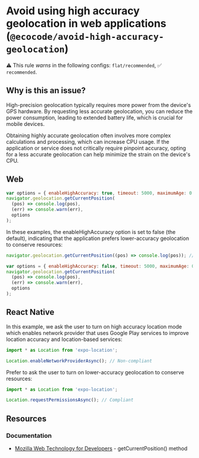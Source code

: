 # Avoid using high accuracy geolocation in web applications (`@ecocode/avoid-high-accuracy-geolocation`)

⚠️ This rule _warns_ in the following configs: `flat/recommended`, ✅ `recommended`.

<!-- end auto-generated rule header -->

## Why is this an issue?

High-precision geolocation typically requires more power from the device's GPS hardware.
By requesting less accurate geolocation, you can reduce the power consumption, leading to extended battery life, which
is crucial for mobile devices.

Obtaining highly accurate geolocation often involves more complex calculations and processing, which can increase CPU
usage.
If the application or service does not critically require pinpoint accuracy, opting for a less accurate geolocation can
help minimize the strain on the device's CPU.

## Web 
```js
var options = { enableHighAccuracy: true, timeout: 5000, maximumAge: 0 }; // Non-compliant
navigator.geolocation.getCurrentPosition(
  (pos) => console.log(pos),
  (err) => console.warn(err),
  options
);
```

In these examples, the enableHighAccuracy option is set to false (the default), indicating that the application prefers
lower-accuracy geolocation to conserve resources:

```js
navigator.geolocation.getCurrentPosition((pos) => console.log(pos)); // Compliant by default
```

```js
var options = { enableHighAccuracy: false, timeout: 5000, maximumAge: 0 }; // Compliant
navigator.geolocation.getCurrentPosition(
  (pos) => console.log(pos),
  (err) => console.warn(err),
  options
);
```

## React Native
In this example, we ask the user to turn on high accuracy location mode which enables network provider that uses Google Play services to improve location accuracy and location-based services:
```js
import * as Location from 'expo-location';

Location.enableNetworkProviderAsync(); // Non-compliant
```

Prefer to ask the user to turn on lower-accuracy geolocation to conserve resources:
```js
import * as Location from 'expo-location';

Location.requestPermissionsAsync(); // Compliant
```

## Resources

### Documentation

- [Mozilla Web Technology for Developers](https://developer.mozilla.org/en-US/docs/Web/API/Geolocation/getCurrentPosition) -
  getCurrentPosition() method
